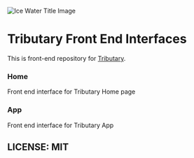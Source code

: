 ![Ice Water Title Image](https://app.icewater.money/icewater_color.svg)

# Tributary Front End Interfaces

This is front-end repository for [Tributary](https://icewater.money).

### Home

Front end interface for Tributary Home page

### App

Front end interface for Tributary App

## LICENSE: MIT